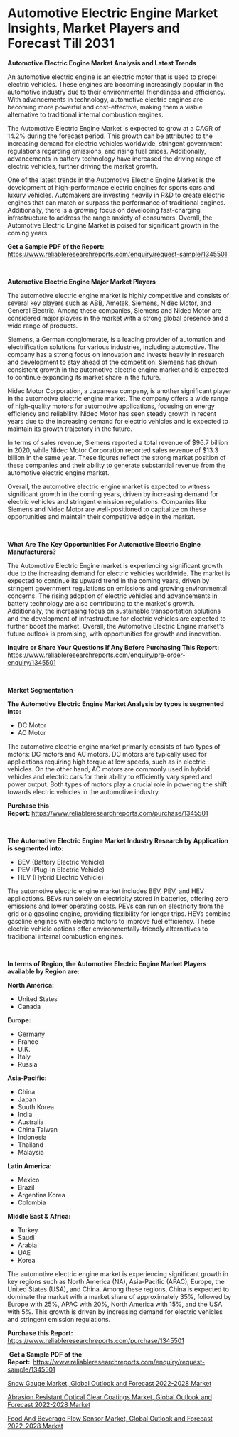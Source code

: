 <p><h1>Automotive Electric Engine Market Insights, Market Players and Forecast Till 2031</h1></p><p><strong>Automotive Electric Engine Market Analysis and Latest Trends</strong></p>
<p><p>An automotive electric engine is an electric motor that is used to propel electric vehicles. These engines are becoming increasingly popular in the automotive industry due to their environmental friendliness and efficiency. With advancements in technology, automotive electric engines are becoming more powerful and cost-effective, making them a viable alternative to traditional internal combustion engines.</p><p>The Automotive Electric Engine Market is expected to grow at a CAGR of 14.2% during the forecast period. This growth can be attributed to the increasing demand for electric vehicles worldwide, stringent government regulations regarding emissions, and rising fuel prices. Additionally, advancements in battery technology have increased the driving range of electric vehicles, further driving the market growth.</p><p>One of the latest trends in the Automotive Electric Engine Market is the development of high-performance electric engines for sports cars and luxury vehicles. Automakers are investing heavily in R&D to create electric engines that can match or surpass the performance of traditional engines. Additionally, there is a growing focus on developing fast-charging infrastructure to address the range anxiety of consumers. Overall, the Automotive Electric Engine Market is poised for significant growth in the coming years.</p></p>
<p><strong>Get a Sample PDF of the Report:&nbsp;</strong> <a href="https://www.reliableresearchreports.com/enquiry/request-sample/1345501">https://www.reliableresearchreports.com/enquiry/request-sample/1345501</a></p>
<p>&nbsp;</p>
<p><strong>Automotive Electric Engine Major Market Players</strong></p>
<p><p>The automotive electric engine market is highly competitive and consists of several key players such as ABB, Ametek, Siemens, Nidec Motor, and General Electric. Among these companies, Siemens and Nidec Motor are considered major players in the market with a strong global presence and a wide range of products.</p><p>Siemens, a German conglomerate, is a leading provider of automation and electrification solutions for various industries, including automotive. The company has a strong focus on innovation and invests heavily in research and development to stay ahead of the competition. Siemens has shown consistent growth in the automotive electric engine market and is expected to continue expanding its market share in the future.</p><p>Nidec Motor Corporation, a Japanese company, is another significant player in the automotive electric engine market. The company offers a wide range of high-quality motors for automotive applications, focusing on energy efficiency and reliability. Nidec Motor has seen steady growth in recent years due to the increasing demand for electric vehicles and is expected to maintain its growth trajectory in the future.</p><p>In terms of sales revenue, Siemens reported a total revenue of $96.7 billion in 2020, while Nidec Motor Corporation reported sales revenue of $13.3 billion in the same year. These figures reflect the strong market position of these companies and their ability to generate substantial revenue from the automotive electric engine market.</p><p>Overall, the automotive electric engine market is expected to witness significant growth in the coming years, driven by increasing demand for electric vehicles and stringent emission regulations. Companies like Siemens and Nidec Motor are well-positioned to capitalize on these opportunities and maintain their competitive edge in the market.</p></p>
<p>&nbsp;</p>
<p><strong>What Are The Key Opportunities For Automotive Electric Engine Manufacturers?</strong></p>
<p><p>The Automotive Electric Engine market is experiencing significant growth due to the increasing demand for electric vehicles worldwide. The market is expected to continue its upward trend in the coming years, driven by stringent government regulations on emissions and growing environmental concerns. The rising adoption of electric vehicles and advancements in battery technology are also contributing to the market's growth. Additionally, the increasing focus on sustainable transportation solutions and the development of infrastructure for electric vehicles are expected to further boost the market. Overall, the Automotive Electric Engine market's future outlook is promising, with opportunities for growth and innovation.</p></p>
<p><strong>Inquire or Share Your Questions If Any Before Purchasing This Report:</strong> <a href="https://www.reliableresearchreports.com/enquiry/pre-order-enquiry/1345501">https://www.reliableresearchreports.com/enquiry/pre-order-enquiry/1345501</a></p>
<p>&nbsp;</p>
<p><strong>Market Segmentation</strong></p>
<p><strong>The Automotive Electric Engine Market Analysis by types is segmented into:</strong></p>
<p><ul><li>DC Motor</li><li>AC Motor</li></ul></p>
<p><p>The automotive electric engine market primarily consists of two types of motors: DC motors and AC motors. DC motors are typically used for applications requiring high torque at low speeds, such as in electric vehicles. On the other hand, AC motors are commonly used in hybrid vehicles and electric cars for their ability to efficiently vary speed and power output. Both types of motors play a crucial role in powering the shift towards electric vehicles in the automotive industry.</p></p>
<p><strong>Purchase this Report:&nbsp;</strong><a href="https://www.reliableresearchreports.com/purchase/1345501">https://www.reliableresearchreports.com/purchase/1345501</a></p>
<p>&nbsp;</p>
<p><strong>The Automotive Electric Engine Market Industry Research by Application is segmented into:</strong></p>
<p><ul><li>BEV (Battery Electric Vehicle)</li><li>PEV (Plug-In Electric Vehicle)</li><li>HEV (Hybrid Electric Vehicle)</li></ul></p>
<p><p>The automotive electric engine market includes BEV, PEV, and HEV applications. BEVs run solely on electricity stored in batteries, offering zero emissions and lower operating costs. PEVs can run on electricity from the grid or a gasoline engine, providing flexibility for longer trips. HEVs combine gasoline engines with electric motors to improve fuel efficiency. These electric vehicle options offer environmentally-friendly alternatives to traditional internal combustion engines.</p></p>
<p>&nbsp;</p>
<p><strong>In terms of Region, the Automotive Electric Engine Market Players available by Region are:</strong></p>
<p>
    <p> <strong> North America: </strong>
        <ul>
            <li>United States</li>
            <li>Canada</li>
        </ul>
        </p> 
    <p> <strong> Europe: </strong>
        <ul>
            <li>Germany</li>
            <li>France</li>
            <li>U.K.</li>
            <li>Italy</li>
            <li>Russia</li>
        </ul>
        </p> 
    <p> <strong> Asia-Pacific: </strong>
        <ul>
            <li>China</li>
            <li>Japan</li>
            <li>South Korea</li>
            <li>India</li>
            <li>Australia</li>
            <li>China Taiwan</li>
            <li>Indonesia</li>
            <li>Thailand</li>
            <li>Malaysia</li>
        </ul>
        </p> 
    <p> <strong> Latin America: </strong>
        <ul>
            <li>Mexico</li>
            <li>Brazil</li>
            <li>Argentina Korea</li>
            <li>Colombia</li>
        </ul>
        </p> 
    <p> <strong> Middle East & Africa: </strong>
        <ul>
            <li>Turkey</li>
            <li>Saudi</li>
            <li>Arabia</li>
            <li>UAE</li>
            <li>Korea</li>
        </ul>
    </p>
    </p>
<p><p>The automotive electric engine market is experiencing significant growth in key regions such as North America (NA), Asia-Pacific (APAC), Europe, the United States (USA), and China. Among these regions, China is expected to dominate the market with a market share of approximately 35%, followed by Europe with 25%, APAC with 20%, North America with 15%, and the USA with 5%. This growth is driven by increasing demand for electric vehicles and stringent emission regulations.</p></p>
<p><strong>Purchase this Report: </strong><a href="https://www.reliableresearchreports.com/purchase/1345501">https://www.reliableresearchreports.com/purchase/1345501</a></p>
<p>&nbsp;<strong>Get a Sample PDF of the Report:&nbsp;&nbsp;</strong><a href="https://www.reliableresearchreports.com/enquiry/request-sample/1345501">https://www.reliableresearchreports.com/enquiry/request-sample/1345501</a></p>
<p><strong></strong></p>
<p><p><a href="https://view.publitas.com/reportprime-1/snow-gauge-market-global-outlook-and-forecast-2022-2028-market-share-market-new-trends-analysis-report-by-type-by-application-by-end-use-by-region-and-segment-forecasts-2023-2030/">Snow Gauge Market, Global Outlook and Forecast 2022-2028 Market</a></p><p><a href="https://view.publitas.com/reportprime-1/abrasion-resistant-optical-clear-coatings-market-global-outlook-and-forecast-2022-2028-market-research-report-provides-thorough-industry-overview-which-offers-an-in-depth-analysis-of-product-trends-and-new-market-divisions/">Abrasion Resistant Optical Clear Coatings Market, Global Outlook and Forecast 2022-2028 Market</a></p><p><a href="https://view.publitas.com/reportprime-1/food-and-beverage-flow-sensor-market-global-outlook-and-forecast-2022-2028-market-share-market-new-trends-analysis-report-by-type-by-application-by-end-use-by-region-and-segment-forecasts-2023-2030/">Food And Beverage Flow Sensor Market, Global Outlook and Forecast 2022-2028 Market</a></p></p>